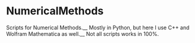 # NumericalMethods
Scripts for Numerical Methods.__
Mostly in Python, but here I use C++ and Wolfram Mathematica as well.__
Not all scripts works in 100%.
